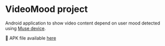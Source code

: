 # VideoMood project

Android application to show video content depend on user mood detected using [Muse device](http://www.choosemuse.com).

:iphone: APK file available [here](https://github.com/perminov-aleksandr/videomood/raw/master/app/build/outputs/apk/app-debug.apk)
